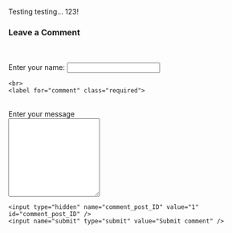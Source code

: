Testing testing... 123!

<div id="respond">  
  <h3>Leave a Comment</h3>  
<br>  
  <form action="commentLater.php" method="post" id="commentform">  
<br>  
    <label for="comment_author" class="required">Enter your name:</label>  
    <input type="text" name="comment_author" id="comment_author" value="" tabindex="1" required="required">  
  
    <br>  
    <label for="comment" class="required">  
<br>  
Enter your message</label>  
<br>  
    <textarea name="comment" id="comment" rows="10" tabindex="4"  required="required"></textarea>  
<br>  
    
    <input type="hidden" name="comment_post_ID" value="1" id="comment_post_ID" />  
    <input name="submit" type="submit" value="Submit comment" />  
  </form>  
</div>  
